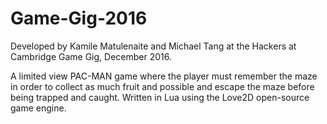 # Game-Gig-2016
Developed by Kamile Matulenaite and Michael Tang at the Hackers at Cambridge Game Gig, December 2016.

A limited view PAC-MAN game where the player must remember the maze in order to collect as much fruit and possible and escape the maze before being trapped and caught.
Written in Lua using the Love2D open-source game engine. 
